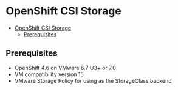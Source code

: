 # OpenShift CSI Storage

<!-- TOC -->

- [OpenShift CSI Storage](#openshift-csi-storage)
  - [Prerequisites](#prerequisites)

<!-- /TOC -->

## Prerequisites
- OpenShift 4.6 on VMware 6.7 U3+ or 7.0
- VM compatibility version 15
- VMware Storage Policy for using as the StorageClass backend


